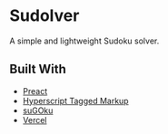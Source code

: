 # Sudolver

A simple and lightweight Sudoku solver.

## Built With

* [Preact](https://preactjs.com/)
* [Hyperscript Tagged Markup](https://github.com/developit/htm)
* [suGOku](https://sugoku.herokuapp.com/)
* [Vercel](https://vercel.com/)
